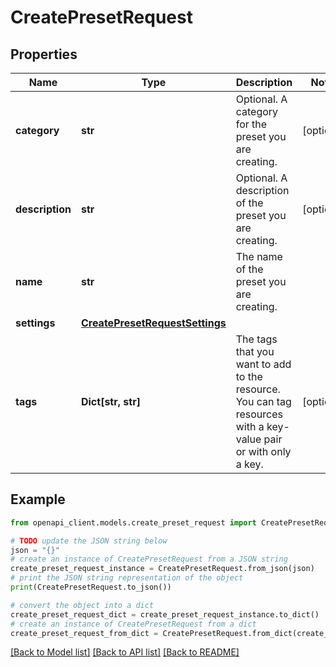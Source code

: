 # CreatePresetRequest


## Properties

Name | Type | Description | Notes
------------ | ------------- | ------------- | -------------
**category** | **str** | Optional. A category for the preset you are creating. | [optional] 
**description** | **str** | Optional. A description of the preset you are creating. | [optional] 
**name** | **str** | The name of the preset you are creating. | 
**settings** | [**CreatePresetRequestSettings**](CreatePresetRequestSettings.md) |  | 
**tags** | **Dict[str, str]** | The tags that you want to add to the resource. You can tag resources with a key-value pair or with only a key. | [optional] 

## Example

```python
from openapi_client.models.create_preset_request import CreatePresetRequest

# TODO update the JSON string below
json = "{}"
# create an instance of CreatePresetRequest from a JSON string
create_preset_request_instance = CreatePresetRequest.from_json(json)
# print the JSON string representation of the object
print(CreatePresetRequest.to_json())

# convert the object into a dict
create_preset_request_dict = create_preset_request_instance.to_dict()
# create an instance of CreatePresetRequest from a dict
create_preset_request_from_dict = CreatePresetRequest.from_dict(create_preset_request_dict)
```
[[Back to Model list]](../README.md#documentation-for-models) [[Back to API list]](../README.md#documentation-for-api-endpoints) [[Back to README]](../README.md)



